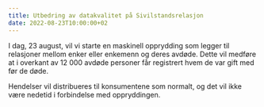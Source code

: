 ```yaml
---
title: Utbedring av datakvalitet på Sivilstandsrelasjon
date: 2022-08-23T10:00:00+02
---
```


I dag, 23 august, vil vi starte en maskinell opprydding som legger til relasjoner mellom enker eller enkemenn og deres avdøde. Dette vil medføre at i overkant av 12 000 avdøde personer får registrert hvem de var gift med før de døde. 

Hendelser vil distribueres til konsumentene som normalt, og det vil ikke være nedetid i forbindelse med oppryddingen.  
